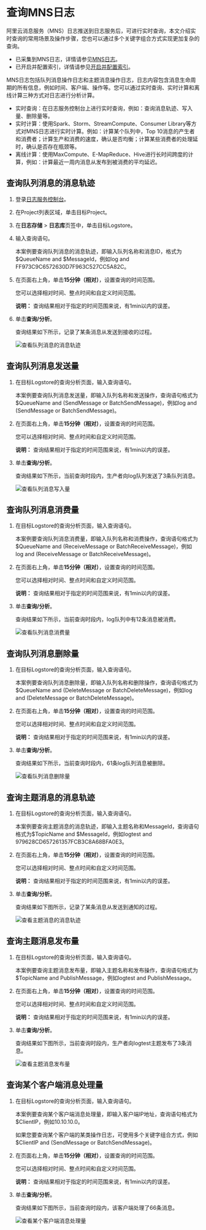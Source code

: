 # 查询MNS日志

阿里云消息服务（MNS）日志推送到日志服务后，可进行实时查询，本文介绍实时查询的常用场景及操作步骤，您也可以通过多个关键字组合方式实现更加复杂的查询。

-   已采集到MNS日志，详情请参见[MNS日志](/intl.zh-CN/数据采集/云产品日志采集/MNS操作日志/使用前须知.md)。
-   已开启并配置索引，详情请参见[开启并配置索引](/intl.zh-CN/查询与分析/开启并配置索引.md)。

MNS日志包括队列消息操作日志和主题消息操作日志，日志内容包含消息生命周期的所有信息，例如时间、客户端、操作等。您可以通过实时查询、实时计算和离线计算三种方式对日志进行分析计算。

-   实时查询：在日志服务控制台上进行实时查询，例如：查询消息轨迹、写入量、删除量等。
-   实时计算：使用Spark、Storm、StreamCompute、Consumer Library等方式对MNS日志进行实时计算。例如：计算某个队列中，Top 10消息的产生者和消费者；计算生产和消费的速度，确认是否均衡；计算某些消费者的处理延时，确认是否存在瓶颈等。
-   离线计算：使用MaxCompute、E-MapReduce、Hive进行长时间跨度的计算，例如：计算最近一周内消息从发布到被消费的平均延迟。

## 查询队列消息的消息轨迹

1.  登录[日志服务控制台](https://sls.console.aliyun.com)。

2.  在Project列表区域，单击目标Project。

3.  在**日志存储** \> **日志库**页签中，单击目标Logstore。

4.  输入查询语句。

    本案例要查询队列消息的消息轨迹，即输入队列名称和消息ID，格式为$QueueName and $MessageId，例如log and FF973C9C6572630D7F963C527CC5A82C。

5.  在页面右上角，单击**15分钟（相对）**，设置查询的时间范围。

    您可以选择相对时间、整点时间和自定义时间范围。

    **说明：** 查询结果相对于指定的时间范围来说，有1min以内的误差。

6.  单击**查询/分析**。

    查询结果如下所示，记录了某条消息从发送到接收的过程。

    ![查看队列消息的消息轨迹](https://static-aliyun-doc.oss-cn-hangzhou.aliyuncs.com/assets/img/zh-CN/4440559951/p32448.jpg)


## 查询队列消息发送量

1.  在目标Logstore的查询分析页面，输入查询语句。

    本案例要查询队列消息发送量，即输入队列名称和发送操作，查询语句格式为$QueueName and \(SendMessage or BatchSendMessage\)，例如log and \(SendMessage or BatchSendMessage\)。

2.  在页面右上角，单击**15分钟（相对）**，设置查询的时间范围。

    您可以选择相对时间、整点时间和自定义时间范围。

    **说明：** 查询结果相对于指定的时间范围来说，有1min以内的误差。

3.  单击**查询/分析**。

    查询结果如下所示，当前查询时段内，生产者向log队列发送了3条队列消息。

    ![查看队列消息写入量](https://static-aliyun-doc.oss-cn-hangzhou.aliyuncs.com/assets/img/zh-CN/4440559951/p32449.jpg)


## 查询队列消息消费量

1.  在目标Logstore的查询分析页面，输入查询语句。

    本案例要查询队列消息消费量，即输入队列名称和消费操作，查询语句格式为$QueueName and \(ReceiveMessage or BatchReceiveMessage\)，例如log and \(ReceiveMessage or BatchReceiveMessage\)。

2.  在页面右上角，单击**15分钟（相对）**，设置查询的时间范围。

    您可以选择相对时间、整点时间和自定义时间范围。

    **说明：** 查询结果相对于指定的时间范围来说，有1min以内的误差。

3.  单击**查询/分析**。

    查询结果如下所示，当前查询时段内，log队列中有12条消息被消费。

    ![查看队列消息消费量](https://static-aliyun-doc.oss-cn-hangzhou.aliyuncs.com/assets/img/zh-CN/4440559951/p32450.jpg)


## 查询队列消息删除量

1.  在目标Logstore的查询分析页面，输入查询语句。

    本案例要查询队列消息删除量，即输入队列名称和删除操作，查询语句格式为$QueueName and \(DeleteMessage or BatchDeleteMessage\)，例如log and \(DeleteMessage or BatchDeleteMessage\)。

2.  在页面右上角，单击**15分钟（相对）**，设置查询的时间范围。

    您可以选择相对时间、整点时间和自定义时间范围。

    **说明：** 查询结果相对于指定的时间范围来说，有1min以内的误差。

3.  单击**查询/分析**。

    查询结果如下所示，当前查询时段内，61条log队列消息被删除。

    ![查看队列消息删除量](https://static-aliyun-doc.oss-cn-hangzhou.aliyuncs.com/assets/img/zh-CN/4440559951/p32451.jpg)


## 查询主题消息的消息轨迹

1.  在目标Logstore的查询分析页面，输入查询语句。

    本案例要查询主题消息的消息轨迹，即输入主题名称和MessageId，查询语句格式为$TopicName and $MessageId，例如logtest and 979628CD657261357FCB3C8A68BFA0E3。

2.  在页面右上角，单击**15分钟（相对）**，设置查询的时间范围。

    您可以选择相对时间、整点时间和自定义时间范围。

    **说明：** 查询结果相对于指定的时间范围来说，有1min以内的误差。

3.  单击**查询/分析**。

    查询结果如下图所示，记录了某条消息从发送到通知的过程。

    ![查看主题消息的消息轨迹](https://static-aliyun-doc.oss-cn-hangzhou.aliyuncs.com/assets/img/zh-CN/4440559951/p32452.jpg)


## 查询主题消息发布量

1.  在目标Logstore的查询分析页面，输入查询语句。

    本案例要查询主题消息发布量，即输入主题名称和发布操作，查询语句格式为$TopicName and PublishMessage，例如logtest and PublishMessage。

2.  在页面右上角，单击**15分钟（相对）**，设置查询的时间范围。

    您可以选择相对时间、整点时间和自定义时间范围。

    **说明：** 查询结果相对于指定的时间范围来说，有1min以内的误差。

3.  单击**查询/分析**。

    查询结果如下图所示，当前查询时段内，生产者向logtest主题发布了3条消息。

    ![查看主题消息发布量](https://static-aliyun-doc.oss-cn-hangzhou.aliyuncs.com/assets/img/zh-CN/4440559951/p32453.jpg)


## 查询某个客户端消息处理量

1.  在目标Logstore的查询分析页面，输入查询语句。

    本案例要查询某个客户端消息处理量，即输入客户端IP地址，查询语句格式为$ClientIP，例如10.10.10.0。

    如果您要查询某个客户端的某类操作日志，可使用多个关键字组合方式，例如$ClientIP and \(SendMessage or BatchSendMessage\)。

2.  在页面右上角，单击**15分钟（相对）**，设置查询的时间范围。

    您可以选择相对时间、整点时间和自定义时间范围。

    **说明：** 查询结果相对于指定的时间范围来说，有1min以内的误差。

3.  单击**查询/分析**。

    查询结果如下图所示，当前查询时段内，该客户端处理了66条消息。

    ![查看某个客户端消息处理量](https://static-aliyun-doc.oss-cn-hangzhou.aliyuncs.com/assets/img/zh-CN/5440559951/p32454.jpg)


